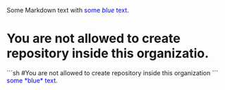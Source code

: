 Some Markdown text with <span style="color:blue">some *blue* text</span>.
<h1>You are not allowed to create repository inside this organizatio.</h1>
```sh
#You are not allowed to create repository inside this organization 
```
<span style="color:blue">some *blue* text</span>.
<!--

**Here are some ideas to get you started:**

🙋‍♀️ A short introduction - what is your organization all about?
🌈 Contribution guidelines - how can the community get involved?
👩‍💻 Useful resources - where can the community find your docs? Is there anything else the community should know?
🍿 Fun facts - what does your team eat for breakfast?
🧙 Remember, you can do mighty things with the power of [Markdown](https://docs.github.com/github/writing-on-github/getting-started-with-writing-and-formatting-on-github/basic-writing-and-formatting-syntax)
-->
